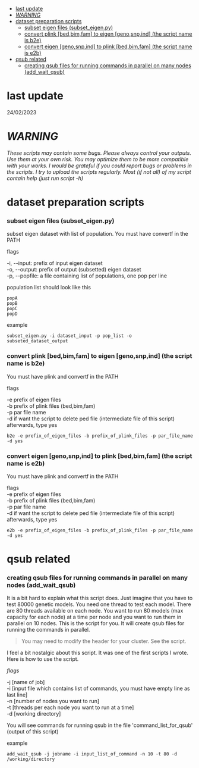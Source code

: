 - [last update](#last-update)
- [*WARNING*](#warning)
- [dataset preparation scripts](#dataset-preparation-scripts)
    - [subset eigen files (subset\_eigen.py)](#subset-eigen-files-subset_eigenpy)
    - [convert plink \[bed,bim,fam\] to eigen \[geno,snp,ind\] (the script name is b2e)](#convert-plink-bedbimfam-to-eigen-genosnpind-the-script-name-is-b2e)
    - [convert  eigen \[geno,snp,ind\] to plink \[bed,bim,fam\] (the script name is e2b)](#convert--eigen-genosnpind-to-plink-bedbimfam-the-script-name-is-e2b)
- [qsub related](#qsub-related)
    - [creating qsub files for running commands in parallel on many nodes (add\_wait\_qsub)](#creating-qsub-files-for-running-commands-in-parallel-on-many-nodes-add_wait_qsub)

# last update
24/02/2023

# *WARNING*

*These scripts may contain some bugs. Please always control your outputs. Use them at your own risk. You may optimize them to be more compatible with your works. I would be grateful if you could report bugs or problems in the scripts. I try to upload the scripts regularly. Most (if not all) of my script contain help (just run script -h)*


# dataset preparation scripts

### subset eigen files (subset_eigen.py)

subset eigen dataset with list of population. You must have convertf in the PATH

flags  
  
\-i, --input: prefix of input eigen dataset  
\-o, --output: prefix of output (subsetted) eigen dataset  
\-p, --popfile: a file containing list of populations, one pop per line

population list should look like this

```
popA
popB
popC
popD
```


example  

```
subset_eigen.py -i dataset_input -p pop_list -o subseted_dataset_output
```
### convert plink [bed,bim,fam] to eigen [geno,snp,ind] (the script name is b2e)

You must have plink and convertf in the PATH  
        
flags

\-e prefix of eigen files  
\-b prefix of plink files (bed,bim,fam)  
\-p par file name  
\-d if want the script to delete ped file (intermediate file of this script) afterwards, type yes 

```
b2e -e prefix_of_eigen_files -b prefix_of_plink_files -p par_file_name -d yes
```

### convert  eigen [geno,snp,ind] to plink [bed,bim,fam] (the script name is e2b)

You must have plink and convertf in the PATH  
        
flags  
\-e prefix of eigen files  
\-b prefix of plink files (bed,bim,fam)  
\-p par file name  
\-d if want the script to delete ped file (intermediate file of this script) afterwards, type yes 

```
e2b -e prefix_of_eigen_files -b prefix_of_plink_files -p par_file_name -d yes
```



# qsub related 

### creating qsub files for running commands in parallel on many nodes (add_wait_qsub)
  
    
It is a bit hard to explain what this script does. Just imagine that you have to test 80000 genetic models. You need one thread to test each model. There are 80 threads available on each node. You want to run 80 models (max capacity for each node) at a time per node and you want to run them in parallel on 10 nodes. This is the script for you. It will create qsub files for running the commands in parallel. 

> You may need to modify the header for your cluster. See the script.
  
I feel a bit nostalgic about this script. It was one of the first scripts I wrote. Here is how to use the script.

*flags*

\-j [name of job]  
\-i [input file which contains list of commands, you must have empty line as last line]  
\-n [number of nodes you want to run]  
\-t [threads per each node you want to run at a time]  
\-d [working directory]

  
  
You will see commands for running qsub in the file 'command_list_for_qsub' (output of this script)

example

```
add_wait_qsub -j jobname -i input_list_of_command -n 10 -t 80 -d /working/directory
```
